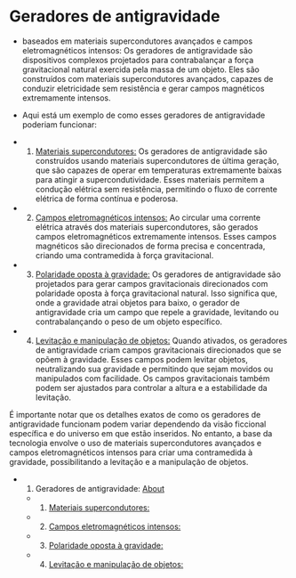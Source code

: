 # Geradores de antigravidade

- baseados em materiais supercondutores avançados e campos eletromagnéticos intensos:
	Os geradores de antigravidade são dispositivos complexos projetados para contrabalançar
	 a força gravitacional natural exercida pela massa de um objeto.
	  Eles são construídos com materiais supercondutores avançados,
	   capazes de conduzir eletricidade sem resistência e gerar campos magnéticos extremamente intensos.

 - Aqui está um exemplo de como esses geradores de antigravidade poderiam funcionar:
  - 1. [Materiais supercondutores:](https://github.com/c2V2ZW4K/portal/blob/main/assets/docs/earth/sci-fi/sci-fi_terra_split/GEG-GAG/AntigGavity-Techno/AntiGravity-Generator/superconductor-materials/readme.md)
		Os geradores de antigravidade são construídos usando materiais supercondutores de última geração,
		 que são capazes de operar em temperaturas extremamente baixas para atingir a supercondutividade.
		  Esses materiais permitem a condução elétrica sem resistência,
		   permitindo o fluxo de corrente elétrica de forma contínua e poderosa.
		   
  - 2. [Campos eletromagnéticos intensos:](url)
		Ao circular uma corrente elétrica através dos materiais supercondutores,
		 são gerados campos eletromagnéticos extremamente intensos.
		  Esses campos magnéticos são direcionados de forma precisa e concentrada,
		   criando uma contramedida à força gravitacional.
		   
  - 3. [Polaridade oposta à gravidade:](url)
		Os geradores de antigravidade são projetados para gerar campos gravitacionais direcionados
		 com polaridade oposta à força gravitacional natural.
		  Isso significa que, onde a gravidade atrai objetos para baixo,
		   o gerador de antigravidade cria um campo que repele a gravidade,
		    levitando ou contrabalançando o peso de um objeto específico.
		    
  - 4. [Levitação e manipulação de objetos:](url)
		Quando ativados, os geradores de antigravidade criam campos gravitacionais direcionados
		 que se opõem à gravidade. Esses campos podem levitar objetos,
		  neutralizando sua gravidade e permitindo que sejam movidos ou manipulados com facilidade.
		   Os campos gravitacionais também podem ser ajustados para controlar a altura e a estabilidade da levitação.

É importante notar que os detalhes exatos de como os geradores de antigravidade funcionam
  podem variar dependendo da visão ficcional específica e do universo em que estão inseridos.
   No entanto, a base da tecnologia envolve o uso de materiais supercondutores avançados
    e campos eletromagnéticos intensos para criar uma contramedida à gravidade,
	 possibilitando a levitação e a manipulação de objetos.

- 1. Geradores de antigravidade: [About](https://github.com/c2V2ZW4K/portal/blob/main/assets/docs/earth/sci-fi/sci-fi_terra_split/GEG-GAG/AntigGavity-Techno/AntiGravity-Generator/readme.md)
  - 1. [Materiais supercondutores:](https://github.com/c2V2ZW4K/portal/blob/main/assets/docs/earth/sci-fi/sci-fi_terra_split/GEG-GAG/AntigGavity-Techno/AntiGravity-Generator/superconductor-materials/readme.md)
  - 2. [Campos eletromagnéticos intensos:](url)
  - 3. [Polaridade oposta à gravidade:](url)
  - 4. [Levitação e manipulação de objetos:](url)
